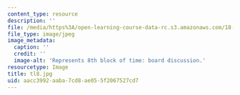 ```yaml
---
content_type: resource
description: ''
file: /media/https%3A/open-learning-course-data-rc.s3.amazonaws.com/18-05-introduction-to-probability-and-statistics-spring-2014/aacc3992aaba7cd8ae055f2067527cd7_tl8.jpg
file_type: image/jpeg
image_metadata:
  caption: ''
  credit: ''
  image-alt: 'Represents 8th block of time: board discussion.'
resourcetype: Image
title: tl8.jpg
uid: aacc3992-aaba-7cd8-ae05-5f2067527cd7
---
```

